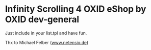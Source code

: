 Infinity Scrolling 4 OXID eShop by OXID dev-general
===
 
Just include in your list.tpl and have fun.
 
Thx to Michael Felber (www.netensio.de) 
